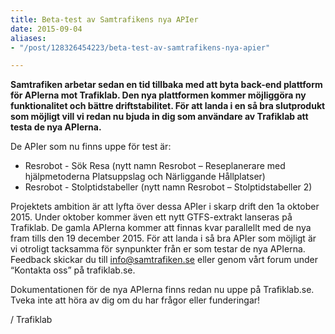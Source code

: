 ```yaml
---
title: Beta-test av Samtrafikens nya APIer
date: 2015-09-04
aliases:
- "/post/128326454223/beta-test-av-samtrafikens-nya-apier"

---
```

**Samtrafiken arbetar sedan en tid tillbaka med att byta back-end plattform för APIerna mot Trafiklab. Den nya plattformen kommer möjliggöra ny funktionalitet och bättre driftstabilitet. För att landa i en så bra slutprodukt som möjligt vill vi redan nu bjuda in dig som användare av Trafiklab att testa de nya APIerna.**

De APIer som nu finns uppe för test är: 
- Resrobot - Sök Resa (nytt namn Resrobot – Reseplanerare med hjälpmetoderna Platsuppslag och Närliggande Hållplatser)
- Resrobot - Stolptidstabeller (nytt namn Resrobot – Stolptidstabeller 2)

Projektets ambition är att lyfta över dessa APIer i skarp drift den 1a oktober 2015. Under oktober kommer även ett nytt GTFS-extrakt lanseras på Trafiklab. De gamla APIerna kommer att finnas kvar parallellt med de nya fram tills den 19 december 2015. För att landa i så bra APIer som möjligt är vi otroligt tacksamma för synpunkter från er som testar de nya APIerna. Feedback skickar du till [info@samtrafiken.se](mailto:info@samtrafiken.se) eller genom vårt forum under “Kontakta oss” på trafiklab.se.

Dokumentationen för de nya APIerna finns redan nu uppe på Trafiklab.se.
Tveka inte att höra av dig om du har frågor eller funderingar!

/ Trafiklab